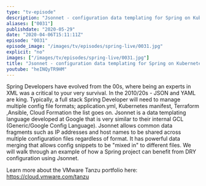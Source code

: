 ```yaml
---
type: "tv-episode"
description: "Jsonnet - configuration data templating for Spring on Kubernetes"
aliases: ["0031"]
publishdate: "2020-05-29"
date: "2020-04-06T15:11:11Z"
episode: "0031"
episode_image: "/images/tv/episodes/spring-live/0031.jpg"
explicit: "no"
images: ["/images/tv/episodes/spring-live/0031.jpg"]
title: "Jsonnet - configuration data templating for Spring on Kubernetes"
youtube: "heINQyTR9HM"
---
```


Spring Developers have evolved from the 00s, where being an experts in XML was a critical to your very survival. In the 2010/20s - JSON and YAML are king. Typically, a full stack Spring Developer will need to manage multiple config file formats; application.yml, Kubernetes manifest, Terraform ,Ansible, Cloud Formation the list goes on. Jsonnet is a data templating language developed at Google that is very similar to their internal GCL (Generic/Google Config Language). Jsonnet allows common data fragments such as IP addresses and host names to be shared across multiple configuration files regardless of format. It has powerful data merging that allows config snippets to be "mixed in" to different files. We will walk through an example of how a Spring project can benefit from DRY configuration using Jsonnet.

 Learn more about the VMware Tanzu portfolio here: https://cloud.vmware.com/tanzu


